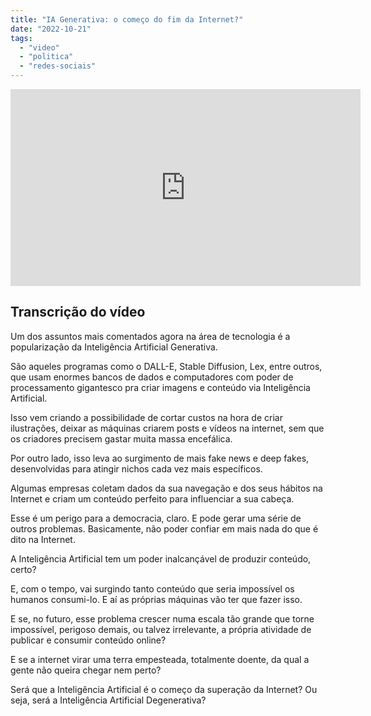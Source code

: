 ```yaml
---
title: "IA Generativa: o começo do fim da Internet?"
date: "2022-10-21"
tags: 
  - "video"
  - "politica"
  - "redes-sociais"
---
```


<iframe width="560" height="315" src="https://www.youtube-nocookie.com/embed/S33X2zg5ZTg" title="YouTube video player" frameborder="0" allow="accelerometer; autoplay; clipboard-write; encrypted-media; gyroscope; picture-in-picture" allowfullscreen></iframe>

## Transcrição do vídeo

Um dos assuntos mais comentados agora na área de tecnologia é a popularização da Inteligência Artificial Generativa.

São aqueles programas como o DALL-E, Stable Diffusion, Lex, entre outros, que usam enormes bancos de dados e computadores com poder de processamento gigantesco pra criar imagens e conteúdo via Inteligência Artificial.

Isso vem criando a possibilidade de cortar custos na hora de criar ilustrações, deixar as máquinas criarem posts e vídeos na internet, sem que os criadores precisem gastar muita massa encefálica.

Por outro lado, isso leva ao surgimento de mais fake news e deep fakes, desenvolvidas para atingir nichos cada vez mais específicos.

Algumas empresas coletam dados da sua navegação e dos seus hábitos na Internet e criam um conteúdo perfeito para influenciar a sua cabeça.

Esse é um perigo para a democracia, claro. E pode gerar uma série de outros problemas. Basicamente, não poder confiar em mais nada do que é dito na Internet.

A Inteligência Artificial tem um poder inalcançável de produzir conteúdo, certo?

E, com o tempo, vai surgindo tanto conteúdo que seria impossível os humanos consumi-lo. E aí as próprias máquinas vão ter que fazer isso.

E se, no futuro, esse problema crescer numa escala tão grande que torne impossível, perigoso demais, ou talvez irrelevante, a própria atividade de publicar e consumir conteúdo online?

E se a internet virar uma terra empesteada, totalmente doente, da qual a gente não queira chegar nem perto?

Será que a Inteligência Artificial é o começo da superação da Internet? Ou seja, será a Inteligência Artificial Degenerativa?
